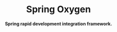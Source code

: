 <h1 align="center">
    Spring Oxygen
</h1>

<h4 align="center">
    Spring rapid development integration framework.
</h4>
